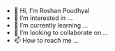 - 👋 Hi, I’m Roshan Poudhyal
- 👀 I’m interested in ...
- 🌱 I’m currently learning ...
- 💞️ I’m looking to collaborate on ...
- 📫 How to reach me ...

<!---
poudhyal/poudhyal is a ✨ special ✨ repository because its `README.md` (this file) appears on your GitHub profile.
You can click the Preview link to take a look at your changes.
--->
